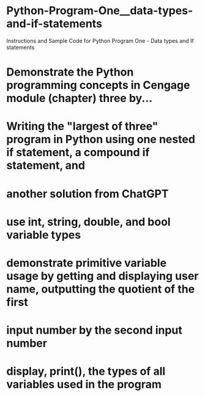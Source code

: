 # Python-Program-One__data-types-and-if-statements
Instructions and Sample Code for Python Program One - Data types and If statements

# Demonstrate the Python programming concepts in Cengage module (chapter) three by...
#
# Writing the "largest of three" program in Python using one nested if statement, a compound if statement, and
# another solution from ChatGPT
#    use int, string, double, and bool variable types
#    demonstrate primitive variable usage by getting and displaying user name, outputting the quotient of the first
#    input number by the second input number
#    display, print(), the types of all variables used in the program
#
